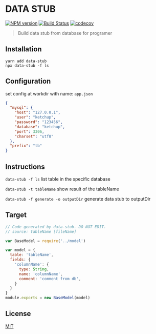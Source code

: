 # DATA STUB

[![NPM version][npm-image]][npm-url]
[![Build Status][travis-image]][travis-url]
[![codecov][codecov-image]][codecov-url]

> Build data stub from database for programer

## Installation

```shell
yarn add data-stub
npx data-stub -f ls
```

## Configuration

set config at workdir with name: `app.json`

```json
{
  "mysql": {
    "host": "127.0.0.1",
    "user": "ketchup",
    "password": "123456",
    "database": "ketchup",
    "port": 3306,
    "charset": "utf8"
  },
  "prefix": "tb"
}
```

## Instructions

`data-stub -f ls` list table in the specific database

`data-stub -t tableName` show result of the tableName

`data-stub -f generate -o outputDir` generate data stub to outputDir

## Target

```javascript
// Code generated by data-stub. DO NOT EDIT.
// source: tableName [fileName]

var BaseModel = require('../model')

var model = {
  table: 'tableName',
  fields: {
    'columnName': {
      type: String,
      name: 'columnName',
      comment: 'comment from db',
    }
  }
}
module.exports = new BaseModel(model)

```

## License

  [MIT](./LICENSE)

[npm-image]: https://img.shields.io/npm/v/data-stub.svg?style=flat-square
[npm-url]: https://npmjs.org/package/data-stub
[travis-image]: https://travis-ci.org/liuwill/data-stub.svg?branch=master
[travis-url]: https://travis-ci.org/liuwill/data-stub
[codecov-image]: https://codecov.io/gh/liuwill/data-stub/branch/master/graph/badge.svg
[codecov-url]: https://codecov.io/gh/liuwill/data-stub
